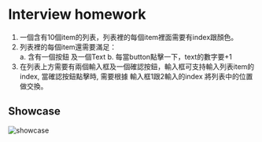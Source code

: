 # Interview homework

1. 一個含有10個item的列表，列表裡的每個item裡面需要有index跟顏色。
2. 列表裡的每個item還需要滿足： </br>
a. 含有一個按鈕 及一個Text
b. 每當button點擊一下，text的數字要+1
3. 在列表上方需要有兩個輸入框及一個確認按鈕，輸入框可支持輸入列表item的index, 當確認按鈕點擊時,  需要根據 輸入框1跟2輸入的index 將列表中的位置做交換。

## Showcase

![showcase](https://user-images.githubusercontent.com/77046944/163424452-9d8161c8-845c-4bf7-a78b-83ddf9fcd6f6.gif)

